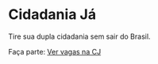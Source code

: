 # Cidadania Já

Tire sua dupla cidadania sem sair do Brasil.

Faça parte: [Ver vagas na CJ](https://cidadaniaja.com.br/carreiras/)
